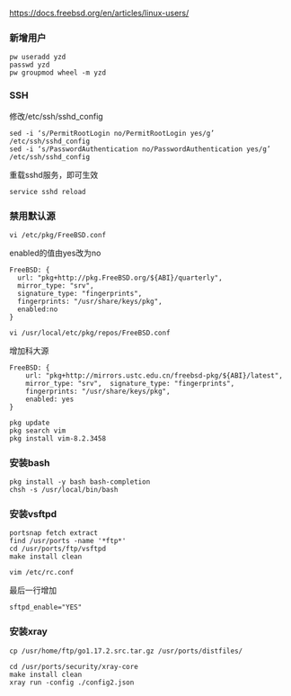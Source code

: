 https://docs.freebsd.org/en/articles/linux-users/

### 新增用户

```
pw useradd yzd
passwd yzd
pw groupmod wheel -m yzd
```

### SSH

修改/etc/ssh/sshd_config

```
sed -i ‘s/PermitRootLogin no/PermitRootLogin yes/g’ /etc/ssh/sshd_config
sed -i ‘s/PasswordAuthentication no/PasswordAuthentication yes/g’ /etc/ssh/sshd_config
```

重载sshd服务，即可生效

```
service sshd reload
```

### 禁用默认源

```
vi /etc/pkg/FreeBSD.conf  
```

enabled的值由yes改为no

```
FreeBSD: {
  url: "pkg+http://pkg.FreeBSD.org/${ABI}/quarterly",
  mirror_type: "srv",
  signature_type: "fingerprints",
  fingerprints: "/usr/share/keys/pkg",
  enabled:no
}
```

```
vi /usr/local/etc/pkg/repos/FreeBSD.conf
```

增加科大源

```
FreeBSD: {
    url: "pkg+http://mirrors.ustc.edu.cn/freebsd-pkg/${ABI}/latest",
    mirror_type: "srv",  signature_type: "fingerprints",
    fingerprints: "/usr/share/keys/pkg",
    enabled: yes
}
```

 ```
pkg update
pkg search vim
pkg install vim-8.2.3458
 ```

### 安装bash

```
pkg install -y bash bash-completion
chsh -s /usr/local/bin/bash
```


### 安装vsftpd

```
portsnap fetch extract
find /usr/ports -name '*ftp*'
cd /usr/ports/ftp/vsftpd
make install clean
```

```
vim /etc/rc.conf
```

最后一行增加

```
sftpd_enable="YES"
```

### 安装xray

```
cp /usr/home/ftp/go1.17.2.src.tar.gz /usr/ports/distfiles/ 
```

```
cd /usr/ports/security/xray-core
make install clean
xray run -config ./config2.json
```

